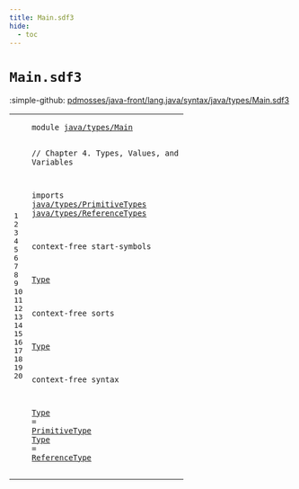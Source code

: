 ```yaml
---
title: Main.sdf3
hide:
  - toc
---
```


# `Main.sdf3`

:simple-github: [pdmosses/java-front/lang.java/syntax/java/types/Main.sdf3]

[pdmosses/java-front/lang.java/syntax/java/types/Main.sdf3]: https://github.com/pdmosses/java-front/blob/master/lang.java/syntax/java/types/Main.sdf3 "The source file on GitHub"

<div class="sdf3"><table class="highlighttable"><tbody><tr><td class="linenos"><div class="linenodiv"><pre><span></span>1
2
3
4
5
6
7
8
9
10
11
12
13
14
15
16
17
18
19
20
</pre></div></td>
<td class="code"><pre><code><span class="keyword">module</span> <a href="../../Main.sdf3#java/types/Main_250_265" id="java/types/Main_7_22" title="Referenced at ../../Main.sdf3 line 15">java/types/Main</a>

<span class="layout">// Chapter 4. Types, Values, and Variables</span>

<span class="keyword">imports</span>
  <a href="../PrimitiveTypes.sdf3#java/types/PrimitiveTypes_7_32" id="java/types/PrimitiveTypes_78_103" title="Defined at ../PrimitiveTypes.sdf3 line 1">java/types/PrimitiveTypes</a>
  <a href="../ReferenceTypes.sdf3#java/types/ReferenceTypes_7_32" id="java/types/ReferenceTypes_106_131" title="Defined at ../ReferenceTypes.sdf3 line 1">java/types/ReferenceTypes</a>

<span class="keyword">context-free start-symbols</span>

  <a href="#Type_193_197" id="Type_163_167" title="Defined at line 15, 19, 20">Type</a>
  
<span class="keyword">context-free sorts</span>

  <a href="#Type_163_167" id="Type_193_197" title="Referenced at line 11">Type</a>
  
<span class="keyword">context-free syntax</span>

  <a href="#Type_163_167" id="Type_224_228" title="Referenced at line 11">Type</a> = <a href="../PrimitiveTypes.sdf3#PrimitiveType_131_144" id="PrimitiveType_231_244" title="Defined at ../PrimitiveTypes.sdf3 line 10, 15, 16">PrimitiveType</a>
  <a href="#Type_163_167" id="Type_247_251" title="Referenced at line 11">Type</a> = <a href="../ReferenceTypes.sdf3#ReferenceType_218_231" id="ReferenceType_254_267" title="Defined at ../ReferenceTypes.sdf3 line 13, 23, 24">ReferenceType</a>
</code></pre></td></tr></tbody></table></div>